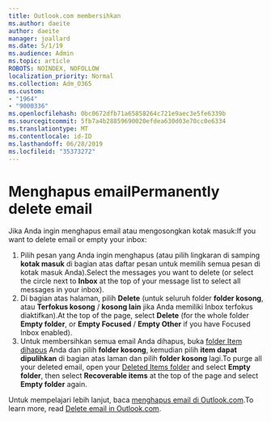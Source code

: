 ```yaml
---
title: Outlook.com membersihkan
ms.author: daeite
author: daeite
manager: joallard
ms.date: 5/1/19
ms.audience: Admin
ms.topic: article
ROBOTS: NOINDEX, NOFOLLOW
localization_priority: Normal
ms.collection: Adm_O365
ms.custom:
- "1964"
- "9000336"
ms.openlocfilehash: 0bc0672dfb71a65858264c721e9aec3e5fe6339b
ms.sourcegitcommit: 5fb7a4b28859690020efdea630d03e70cc0e6334
ms.translationtype: MT
ms.contentlocale: id-ID
ms.lasthandoff: 06/28/2019
ms.locfileid: "35373272"
---
```

# <a name="permanently-delete-email"></a><span data-ttu-id="9d13f-102">Menghapus email</span><span class="sxs-lookup"><span data-stu-id="9d13f-102">Permanently delete email</span></span>

<span data-ttu-id="9d13f-103">Jika Anda ingin menghapus email atau mengosongkan kotak masuk:</span><span class="sxs-lookup"><span data-stu-id="9d13f-103">If you want to delete email or empty your inbox:</span></span>

1. <span data-ttu-id="9d13f-104">Pilih pesan yang Anda ingin menghapus (atau pilih lingkaran di samping **kotak masuk** di bagian atas daftar pesan untuk memilih semua pesan di kotak masuk Anda).</span><span class="sxs-lookup"><span data-stu-id="9d13f-104">Select the messages you want to delete (or select the circle next to **Inbox** at the top of your message list to select all messages in your inbox).</span></span>
1. <span data-ttu-id="9d13f-105">Di bagian atas halaman, pilih **Delete** (untuk seluruh folder **folder kosong**, atau **Terfokus kosong** / **kosong lain** jika Anda memiliki Inbox terfokus diaktifkan).</span><span class="sxs-lookup"><span data-stu-id="9d13f-105">At the top of the page, select **Delete** (for the whole folder **Empty folder**, or **Empty Focused** / **Empty Other** if you have Focused Inbox enabled).</span></span>
1. <span data-ttu-id="9d13f-106">Untuk membersihkan semua email Anda dihapus, buka [folder Item dihapus](https://outlook.live.com/mail/deleteditems) Anda dan pilih **folder kosong**, kemudian pilih **item dapat dipulihkan** di bagian atas laman dan pilih **folder kosong** lagi.</span><span class="sxs-lookup"><span data-stu-id="9d13f-106">To purge all your deleted email, open your [Deleted Items folder](https://outlook.live.com/mail/deleteditems) and select **Empty folder**, then select **Recoverable items** at the top of the page and select **Empty folder** again.</span></span>

<span data-ttu-id="9d13f-107">Untuk mempelajari lebih lanjut, baca [menghapus email di Outlook.com](https://support.office.com/article/a9b63739-5392-412a-8e9a-d4b02708dee4).</span><span class="sxs-lookup"><span data-stu-id="9d13f-107">To learn more, read [Delete email in Outlook.com](https://support.office.com/article/a9b63739-5392-412a-8e9a-d4b02708dee4).</span></span>